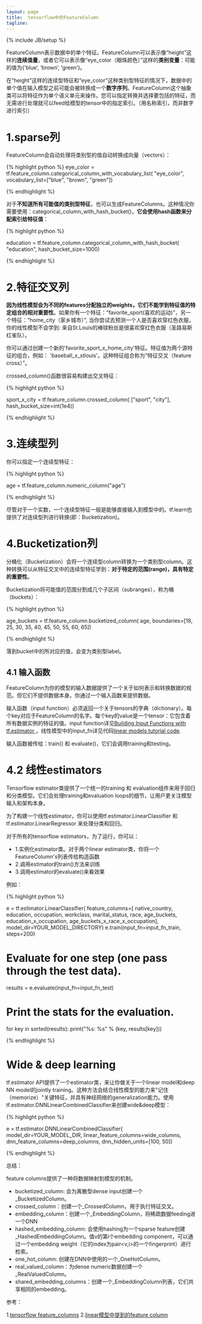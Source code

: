 ```yaml
---
layout: page
title:  tensorflow中的FeatureColumn
tagline: 
---
```

{% include JB/setup %}

FeatureColumn表示数据中的单个特征。FeatureColumn可以表示像“height”这样的**连续值量**，或者它可以表示像“eye_color（眼珠颜色）”这样的**类别变量**：可能的值为{'blue’, ‘brown’, ‘green’}。

在“height”这样的连续型特征和“eye_color”这种类别型特征的情况下，数据中的单个值在输入模型之前可能会被转换成一个**数字序列**。FeatureColumn这个抽象类可以将特征作为单个语义单元来操作。您可以指定转换并选择要包括的特征，而无需进行处理就可以feed给模型的tensor中的指定索引。（用名称索引，而非数字进行索引）

# 1.sparse列

FeatureColumn会自动处理将类别型的值自动转换成向量（vectors）：

{% highlight python %}
eye_color = tf.feature_column.categorical_column_with_vocabulary_list(
    "eye_color", vocabulary_list=["blue", "brown", "green"])

{% endhighlight %}

对于**不知道所有可能值的类别型特征**，也可以生成FeatureColumns。这种情况你需要使用：categorical_column_with_hash_bucket()，**它会使用hash函数来分配索引给特征值**：

{% highlight python %}

education = tf.feature_column.categorical_column_with_hash_bucket(
    "education", hash_bucket_size=1000)
    
{% endhighlight %}

# 2.特征交叉列

**因为线性模型会为不同的features分配独立的weights，它们不能学到特征值的特定组合的相对重要性**。如果你有一个特征：“favorite_sport(喜欢的运动)”，另一个特征：“home_city（家乡城市）”, 当你尝试去预测一个人是否喜欢穿红色衣服，你的线性模型不会学到: 来自St.Louis的棒球粉丝是很喜欢穿红色衣服（圣路易斯红雀队）。

你可以通过创建一个新的'favorite_sport_x_home_city'特征。特征值为两个源特征的组合，例如： 'baseball_x_stlouis'。这种特征组合称为“特征交叉（feature cross）”。

crossed_column()函数很容易构建出交叉特征：

{% highlight python %}

sport_x_city = tf.feature_column.crossed_column(
    ["sport", "city"], hash_bucket_size=int(1e4))

{% endhighlight %}

# 3.连续型列

你可以指定一个连续型特征：

{% highlight python %}

age = tf.feature_column.numeric_column("age")

{% endhighlight %}

尽管对于一个实数，一个连续型特征一般是能够直接输入到模型中的。tf.learn也提供了对连续型列进行转换(即：Bucketization)。

# 4.Bucketization列

分桶化（Bucketization）会将一个连续型column转换为一个类别型column。这种转换可以从特征交叉中的连续型特征学到：**对于特定的范围(range)，具有特定的重要性**。

Bucketization将可能值的范围分割成几个子区间（subranges），称为桶（buckets）：

{% highlight python %}

age_buckets = tf.feature_column.bucketized_column(
    age, boundaries=[18, 25, 30, 35, 40, 45, 50, 55, 60, 65])

{% endhighlight %}

落到bucket中的所对应的值，会变为类别型label。

## 4.1 输入函数

FeatureColumn为你的模型的输入数据提供了一个关于如何表示和转换数据的规范。但它们不提供数据本身。你通过一个输入函数来提供数据。

输入函数（input function）必须返回一个关于tensors的字典（dictionary）。每个key对应于FeatureColumn的名字。每个key的value是一个tensor：它包含着所有数据实例的特征的值。input function详见[Building Input Functions with tf.estimator ](https://www.tensorflow.org/get_started/input_fn)，线性模型中的input_fn详见代码[linear models tutorial code](https://www.github.com/tensorflow/tensorflow/blob/r1.3/tensorflow/examples/learn/wide_n_deep_tutorial.py).

输入函数被传给：train() 和 evaluate()，它们会调用training和testing。

# 4.2 线性estimators

Tensorflow estimator类提供了一个统一的training 和 evaluation组件来用于回归和分类模型。它们会处理training和evaluation loops的细节，让用户更关注模型输入和架构本身。

为了构建一个线性estimator，你可以使用tf.estimator.LinearClassifier 和 tf.estimator.LinearRegressor 来处理分类和回归。

对于所有的tensorflow estimators，为了运行，你可以：

- 1.实例化estimator类。对于两个linear estimator类，你将一个FeatureColumn's列表传给构造函数
- 2.调用estimator的train()方法来训练
- 3.调用estimator的evaluate()来看效果

例如：

{% highlight python %}

e = tf.estimator.LinearClassifier(
    feature_columns=[
        native_country, education, occupation, workclass, marital_status,
        race, age_buckets, education_x_occupation,
        age_buckets_x_race_x_occupation],
    model_dir=YOUR_MODEL_DIRECTORY)
e.train(input_fn=input_fn_train, steps=200)
# Evaluate for one step (one pass through the test data).
results = e.evaluate(input_fn=input_fn_test)

# Print the stats for the evaluation.
for key in sorted(results):
    print("%s: %s" % (key, results[key]))

{% endhighlight %}


# Wide & deep learning

tf.estimator API提供了一个estimator类，来让你做关于一个linear model和deep NN model的jointly training。这种方法会结合线性模型的能力来"记住（memorize）"关键特征，并具有神经网络的generalization能力。使用tf.estimator.DNNLinearCombinedClassifier来创建wide&deep模型：

{% highlight python %}

e = tf.estimator.DNNLinearCombinedClassifier(
    model_dir=YOUR_MODEL_DIR,
    linear_feature_columns=wide_columns,
    dnn_feature_columns=deep_columns,
    dnn_hidden_units=[100, 50])

{% endhighlight %}

总结：

feature columns提供了一种将数据映射到模型的机制。

- bucketized_column: 会为离散型dense input创建一个_BucketizedColumn。
- crossed_column：创建一个_CrossedColumn，用于执行特征交叉。
- embedding_column：创建一个_EmbeddingColumn，将稀疏数据feeding进一个DNN
- hashed_embedding_column: 会使用hashing为一个sparse feature创建_HashedEmbeddingColumn。值v的第i个embedding component，可以通过一个embedding weight（它的index为pair<v,i>的一个fingerprint）进行检索。
- one_hot_column: 创建在DNN中使用的一个_OneHotColumn。
- real_valued_column：为dense numeric数据创建一个_RealValuedColumn。
- shared_embedding_columns：创建一个_EmbeddingColumn列表，它们共享相同的embedding。


参考：

1.[tensorflow feature_columns](https://www.tensorflow.org/versions/r0.12/api_docs/python/contrib.layers/feature_columns)
2.[linear模型中提到的feature column](https://www.tensorflow.org/tutorials/linear)
